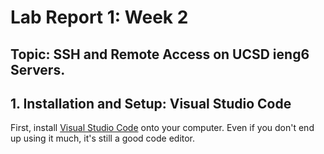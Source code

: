 # Lab Report 1: Week 2
## Topic: SSH and Remote Access on UCSD ieng6 Servers. 

## 1. Installation and Setup: Visual Studio Code
First, install [Visual Studio Code](https://code.visualstudio.com/) onto your computer.
Even if you don't end up using it much, it's still a good code editor.
